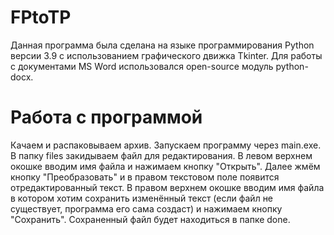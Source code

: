 # FPtoTP
Данная программа была сделана на языке программирования Python версии 3.9 с использованием графического движка Tkinter. Для работы с документами MS Word использовался open-source модуль python-docx.
# Работа с программой
Качаем и распаковываем архив. Запускаем программу через main.exe. В папку files закидываем файл для редактирования. В левом верхнем окошке вводим имя файла и нажимаем кнопку "Открыть". Далее жмём кнопку "Преобразовать" и в правом текстовом поле появится отредактированный текст. В правом верхнем окошке вводим имя файла в котором хотим сохранить изменённый текст (если файл не существует, программа его сама создаст) и нажимаем кнопку "Сохранить". Сохраненный файл будет находиться в папке done.
